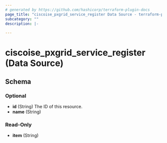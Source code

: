 ```yaml
---
# generated by https://github.com/hashicorp/terraform-plugin-docs
page_title: "ciscoise_pxgrid_service_register Data Source - terraform-provider-ciscoise"
subcategory: ""
description: |-
  
---
```


# ciscoise_pxgrid_service_register (Data Source)





<!-- schema generated by tfplugindocs -->
## Schema

### Optional

- **id** (String) The ID of this resource.
- **name** (String)

### Read-Only

- **item** (String)


